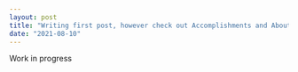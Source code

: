 ```yaml
---
layout: post
title: "Writing first post, however check out Accomplishments and About tabs!"
date: "2021-08-10"
---
```

Work in progress


